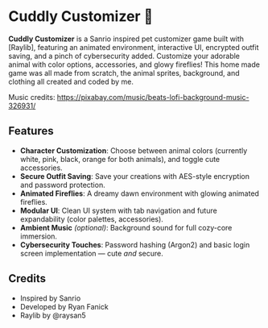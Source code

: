 # Cuddly Customizer 🐾

**Cuddly Customizer** is a Sanrio inspired pet customizer game built with [Raylib], featuring an animated environment, interactive UI, encrypted outfit saving, and a pinch of cybersecurity added. Customize your adorable animal with color options, accessories, and glowy fireflies! This home made game was all made from scratch, the animal sprites, background, and clothing all created and coded by me. 

Music credits: https://pixabay.com/music/beats-lofi-background-music-326931/

## Features

-  **Character Customization**: Choose between animal colors (currently white, pink, black, orange for both animals), and toggle cute accessories.
-  **Secure Outfit Saving**: Save your creations with AES-style encryption and password protection.
- **Animated Fireflies**: A dreamy dawn environment with glowing animated fireflies.
- **Modular UI**: Clean UI system with tab navigation and future expandability (color palettes, accessories).
-  **Ambient Music** *(optional)*: Background sound for full cozy-core immersion.
-  **Cybersecurity Touches**: Password hashing (Argon2) and basic login screen implementation — cute *and* secure.

##  Credits

- Inspired by Sanrio
- Developed by Ryan Fanick
- Raylib by @raysan5 
